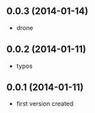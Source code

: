 ## 0.0.3 (2014-01-14)

- drone

## 0.0.2 (2014-01-11)

- typos

## 0.0.1 (2014-01-11)

- first version created